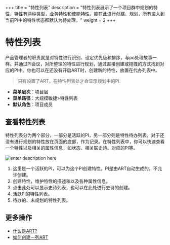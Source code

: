 ﻿+++
title = "特性列表"
description = "特性列表展示了一个项目群中规划的特性，特性有两种类型，业务特性和使能特性。能在此进行创建、规划，所有进入到当前PI中的特性状态都默认为待处理。"
weight = 2
+++

# 特性列表    
产品管理者的职责就是对特性进行识别、设定优先级和排序，与po处理故事一样。并通过PI会议，对所整理的特性进行规划，通过直接创建或拖拽的方式找到对应的PI中。你也可以在还没有开启ART时，创建新的特性，放置在代办列表中。

<blockquote class="note">
  只有设置了ART，在特性列表处才会显示规划中的PI.
  </blockquote>

- **菜单层次**：项目层
- **菜单路径**：大规模敏捷>特性列表
- **默认角色**：项目成员


## 查看特性列表

特性列表分为两个部分，一部分是活跃的PI，另一部分则是特性待办列表。对于还没有进行规划的特性放在页面的底部，作为记录。在特性列表中，你可以快速查看一个特性以及相关的属性信息，如状态、相关联史诗、对应的PI等。

![enter description here](/docs/user-guide/safe/feature-list/img/index_1.png)

1. 这里是一个活跃的PI，可以为这个PI创建特性。PI是由ART自动生成的，不允许创建。
2. 创建特性，维护特性的描述和以及各种属性信息。
3. 点击此处可以显示史诗列表，也可以在此处进行史诗的创建。
4. 活跃PI的特性列表。
5. 待办的、未规划的特性列表。

  

## 更多操作
- [什么是ART?](../setup/art-setup)
- [如何创建一列ART](../setup/art-setup/create-art)
